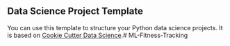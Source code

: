 ## Data Science Project Template

You can use this template to structure your Python data science projects. It is based on [Cookie Cutter Data Science](https://drivendata.github.io/cookiecutter-data-science/).# ML-Fitness-Tracking
